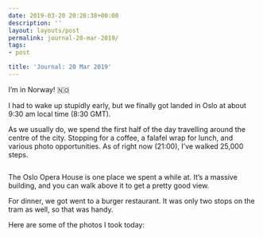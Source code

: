 ```yaml
---
date: 2019-03-20 20:26:38+00:00
description: ''
layout: layouts/post
permalink: journal-20-mar-2019/
tags:
- post

title: 'Journal: 20 Mar 2019'
---
```


<p>I’m in Norway! 🇳🇴</p>
<p>I had to wake up stupidly early, but we finally got landed in Oslo at about 9:30 am local time (8:30 GMT).</p>
<p>As we usually do, we spend the first half of the day travelling around the centre of the city. Stopping for a coffee, a falafel wrap for lunch, and various photo opportunities. As of right now (21:00), I’ve walked 25,000 steps.</p>
<p><img src="https://chrishannah.me/images/2019/03/3A253421-B288-4C15-99AB-25341E504891.jpeg" alt="" /></p>
<p>The Oslo Opera House is one place we spent a while at. It’s a massive building, and you can walk above it to get a pretty good view.</p>
<p>For dinner, we got went to a burger restaurant. It was only two stops on the tram as well, so that was handy.</p>
<p>Here are some of the photos I took today:</p>
<p><img src="https://chrishannah.me/images/2019/03/11E2208A-3AB6-4759-8EE0-83062FD6A4EC.jpeg" alt="" /></p>
<p><img src="https://chrishannah.me/images/2019/03/912DC760-269A-4B88-842D-71921E60D910.jpeg" alt="" /></p>
<p><img src="https://chrishannah.me/images/2019/03/7D833EB9-11A8-4556-9585-C8EC24058E71.jpeg" alt="" /></p>
<p><img src="https://chrishannah.me/images/2019/03/D23042BA-4565-4DF6-B741-D9EB13DD0E00.jpeg" alt="" /></p>

